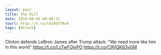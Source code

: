 ```yaml
---
layout: post
title: The Hill
date: 2018-08-05 00:00:21
tourl: http://t.co/t414UtTRv4
tags: [Attack]
---
```

Clinton defends LeBron James after Trump attack: "We need more like him in this world" https://t.co/LcTwFOjyPO https://t.co/C9VQK63vGM